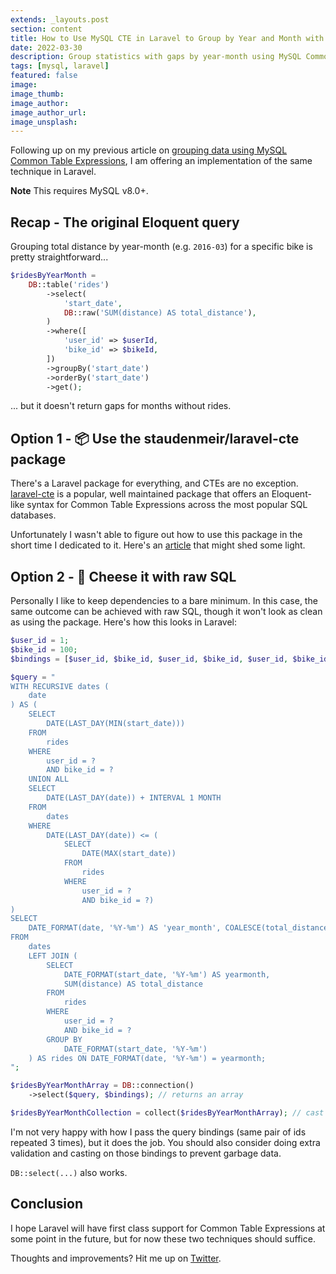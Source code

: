 ```yaml
---
extends: _layouts.post
section: content
title: How to Use MySQL CTE in Laravel to Group by Year and Month with Gaps
date: 2022-03-30
description: Group statistics with gaps by year-month using MySQL Common Table Expressions in Laravel
tags: [mysql, laravel]
featured: false
image: 
image_thumb: 
image_author:
image_author_url:
image_unsplash:
---
```


Following up on my previous article on [grouping data using MySQL Common Table Expressions](/blog/mysql-cte-group-by-year-month-with-gaps/), I am offering an implementation of the same technique in Laravel.

**Note** This requires MySQL v8.0+.

## Recap - The original Eloquent query

Grouping total distance by year-month (e.g. `2016-03`) for a specific bike is pretty straightforward...

```php
$ridesByYearMonth = 
    DB::table('rides')
        ->select(
            'start_date',
            DB::raw('SUM(distance) AS total_distance'),
        )
        ->where([
            'user_id' => $userId,
            'bike_id' => $bikeId,
        ])
        ->groupBy('start_date')
        ->orderBy('start_date')
        ->get();
```

... but it doesn't return gaps for months without rides.

## Option 1 - 📦 Use the staudenmeir/laravel-cte package

There's a Laravel package for everything, and CTEs are no exception. [laravel-cte](https://github.com/staudenmeir/laravel-cte) is a popular, well maintained package that offers an Eloquent-like syntax for Common Table Expressions across the most popular SQL databases.

Unfortunately I wasn't able to figure out how to use this package in the short time I dedicated to it. Here's an [article](https://johnathansmith.com/laravel-mysql-cte/) that might shed some light.

## Option 2 - 🧀 Cheese it with raw SQL

Personally I like to keep dependencies to a bare minimum. In this case, the same outcome can be achieved with raw SQL, though it won't look as clean as using the package. Here's how this looks in Laravel:

```php
$user_id = 1;
$bike_id = 100;
$bindings = [$user_id, $bike_id, $user_id, $bike_id, $user_id, $bike_id];

$query = "
WITH RECURSIVE dates (
	date
) AS (
	SELECT
		DATE(LAST_DAY(MIN(start_date)))
	FROM
		rides
	WHERE
		user_id = ?
		AND bike_id = ?
	UNION ALL
	SELECT
		DATE(LAST_DAY(date)) + INTERVAL 1 MONTH
	FROM
		dates
	WHERE
		DATE(LAST_DAY(date)) <= (
			SELECT
				DATE(MAX(start_date))
			FROM
				rides
			WHERE
				user_id = ?
				AND bike_id = ?)
)
SELECT
	DATE_FORMAT(date, '%Y-%m') AS 'year_month', COALESCE(total_distance, 0) AS total_distance
FROM
	dates
	LEFT JOIN (
		SELECT
			DATE_FORMAT(start_date, '%Y-%m') AS yearmonth,
			SUM(distance) AS total_distance
		FROM
			rides
		WHERE
			user_id = ?
			AND bike_id = ?
		GROUP BY
			DATE_FORMAT(start_date, '%Y-%m')
    ) AS rides ON DATE_FORMAT(date, '%Y-%m') = yearmonth;
";

$ridesByYearMonthArray = DB::connection()
    ->select($query, $bindings); // returns an array

$ridesByYearMonthCollection = collect($ridesByYearMonthArray); // cast to collection
```

I'm not very happy with how I pass the query bindings (same pair of ids repeated 3 times), but it does the job. You should also consider doing extra validation and casting on those bindings to prevent garbage data.

`DB::select(...)` also works.

## Conclusion

I hope Laravel will have first class support for Common Table Expressions at some point in the future, but for now these two techniques should suffice.

Thoughts and improvements? Hit me up on [Twitter](https://twitter.com/brbcoding).
